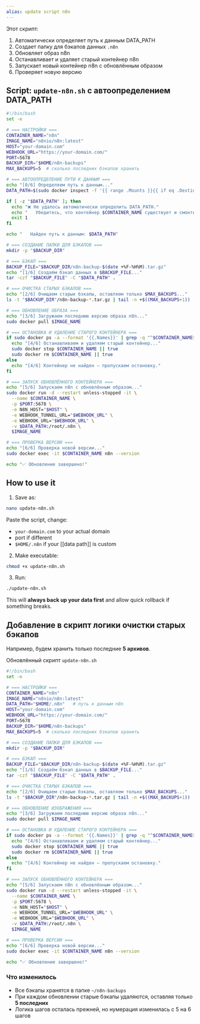 ```yaml
---
alias: update script n8n
---
```


Этот скрипт:
1. Автоматически определяет путь к данным DATA_PATH
2. Создает папку для бэкапов данных `.n8n`
3. Обновляет образ n8n
4. Останавливает и удаляет старый контейнер n8n
5. Запускает новый контейнер n8n с обновлённым образом
6. Проверяет новую версию

## Script: **`update-n8n.sh`**  с автоопределением DATA_PATH
```bash
#!/bin/bash
set -e

# === НАСТРОЙКИ ===
CONTAINER_NAME="n8n"
IMAGE_NAME="n8nio/n8n:latest"
HOST="your-domain.com"
WEBHOOK_URL="https://your-domain.com/"
PORT=5678
BACKUP_DIR="$HOME/n8n-backups"
MAX_BACKUPS=5  # сколько последних бэкапов хранить

# === АВТООПРЕДЕЛЕНИЕ ПУТИ К ДАННЫМ ===
echo "[0/6] Определяем путь к данным..."
DATA_PATH=$(sudo docker inspect -f '{{ range .Mounts }}{{ if eq .Destination "/root/.n8n" }}{{ .Source }}{{ end }}{{ end }}' "$CONTAINER_NAME" 2>/dev/null || true)

if [ -z "$DATA_PATH" ]; then
  echo "❌ Не удалось автоматически определить DATA_PATH."
  echo "   Убедитесь, что контейнер $CONTAINER_NAME существует и смонтирован /root/.n8n"
  exit 1
fi

echo "   Найден путь к данным: $DATA_PATH"

# === СОЗДАНИЕ ПАПКИ ДЛЯ БЭКАПОВ ===
mkdir -p "$BACKUP_DIR"

# === БЭКАП ===
BACKUP_FILE="$BACKUP_DIR/n8n-backup-$(date +%F-%H%M).tar.gz"
echo "[1/6] Создаём бэкап данных в $BACKUP_FILE..."
tar -czf "$BACKUP_FILE" -C "$DATA_PATH" .

# === ОЧИСТКА СТАРЫХ БЭКАПОВ ===
echo "[2/6] Очищаем старые бэкапы, оставляем только $MAX_BACKUPS..."
ls -t "$BACKUP_DIR"/n8n-backup-*.tar.gz | tail -n +$((MAX_BACKUPS+1)) | xargs -r rm --

# === ОБНОВЛЕНИЕ ОБРАЗА ===
echo "[3/6] Загружаем последнюю версию образа n8n..."
sudo docker pull $IMAGE_NAME

# === ОСТАНОВКА И УДАЛЕНИЕ СТАРОГО КОНТЕЙНЕРА ===
if sudo docker ps -a --format '{{.Names}}' | grep -q "^$CONTAINER_NAME$"; then
  echo "[4/6] Останавливаем и удаляем старый контейнер..."
  sudo docker stop $CONTAINER_NAME || true
  sudo docker rm $CONTAINER_NAME || true
else
  echo "[4/6] Контейнер не найден — пропускаем остановку."
fi

# === ЗАПУСК ОБНОВЛЁННОГО КОНТЕЙНЕРА ===
echo "[5/6] Запускаем n8n с обновлённым образом..."
sudo docker run -d --restart unless-stopped -it \
  --name $CONTAINER_NAME \
  -p $PORT:5678 \
  -e N8N_HOST="$HOST" \
  -e WEBHOOK_TUNNEL_URL="$WEBHOOK_URL" \
  -e WEBHOOK_URL="$WEBHOOK_URL" \
  -v $DATA_PATH:/root/.n8n \
  $IMAGE_NAME

# === ПРОВЕРКА ВЕРСИИ ===
echo "[6/6] Проверка новой версии..."
sudo docker exec -it $CONTAINER_NAME n8n --version

echo "✅ Обновление завершено!"
```
## How to use it

1. Save as:
```bash
nano update-n8n.sh
```
Paste the script, change:
- `your-domain.com` to your actual domain    
- port if different    
- `$HOME/.n8n` if your [[data path]] is custom

2. Make executable:
```bash
chmod +x update-n8n.sh
```
3. Run:
```bash
./update-n8n.sh
```
This will **always back up your data first** and allow quick rollback if something breaks.

## Добавление в скрипт логики очистки старых бэкапов

Например, будем хранить только последние **5 архивов**.

Обновлённый скрипт `update-n8n.sh`
```bash
#!/bin/bash
set -e

# === НАСТРОЙКИ ===
CONTAINER_NAME="n8n"
IMAGE_NAME="n8nio/n8n:latest"
DATA_PATH="$HOME/.n8n"   # путь к данным n8n
HOST="your-domain.com"
WEBHOOK_URL="https://your-domain.com/"
PORT=5678
BACKUP_DIR="$HOME/n8n-backups"
MAX_BACKUPS=5  # сколько последних бэкапов хранить

# === СОЗДАНИЕ ПАПКИ ДЛЯ БЭКАПОВ ===
mkdir -p "$BACKUP_DIR"

# === БЭКАП ===
BACKUP_FILE="$BACKUP_DIR/n8n-backup-$(date +%F-%H%M).tar.gz"
echo "[1/6] Создаём бэкап данных в $BACKUP_FILE..."
tar -czf "$BACKUP_FILE" -C "$DATA_PATH" .

# === ОЧИСТКА СТАРЫХ БЭКАПОВ ===
echo "[2/6] Очищаем старые бэкапы, оставляем только $MAX_BACKUPS..."
ls -t "$BACKUP_DIR"/n8n-backup-*.tar.gz | tail -n +$((MAX_BACKUPS+1)) | xargs -r rm --

# === ОБНОВЛЕНИЕ ИЗОБРАЖЕНИЯ ===
echo "[3/6] Загружаем последнюю версию образа n8n..."
sudo docker pull $IMAGE_NAME

# === ОСТАНОВКА И УДАЛЕНИЕ СТАРОГО КОНТЕЙНЕРА ===
if sudo docker ps -a --format '{{.Names}}' | grep -q "^$CONTAINER_NAME$"; then
  echo "[4/6] Останавливаем и удаляем старый контейнер..."
  sudo docker stop $CONTAINER_NAME || true
  sudo docker rm $CONTAINER_NAME || true
else
  echo "[4/6] Контейнер не найден — пропускаем остановку."
fi

# === ЗАПУСК ОБНОВЛЁННОГО КОНТЕЙНЕРА ===
echo "[5/6] Запускаем n8n с обновлённым образом..."
sudo docker run -d --restart unless-stopped -it \
  --name $CONTAINER_NAME \
  -p $PORT:5678 \
  -e N8N_HOST="$HOST" \
  -e WEBHOOK_TUNNEL_URL="$WEBHOOK_URL" \
  -e WEBHOOK_URL="$WEBHOOK_URL" \
  -v $DATA_PATH:/root/.n8n \
  $IMAGE_NAME

# === ПРОВЕРКА ВЕРСИИ ===
echo "[6/6] Проверка новой версии..."
sudo docker exec -it $CONTAINER_NAME n8n --version

echo "✅ Обновление завершено!"
```
### Что изменилось

- Все бэкапы хранятся в папке `~/n8n-backups`    
- При каждом обновлении старые бэкапы удаляются, оставляя только **5 последних**    
- Логика шагов осталась прежней, но нумерация изменилась с 5 на 6 шагов